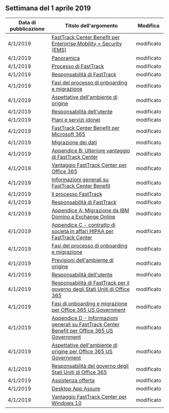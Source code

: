 <!-- This file is generated automatically each week. Changes made to this file will be overwritten.-->




## <a name="week-of-april-01-2019"></a>Settimana del 1 aprile 2019


| Data di pubblicazione |Titolo dell'argomento | Modifica |
|------|------------|--------|
| 4/1/2019 | [FastTrack Center Benefit per Enterprise Mobility + Security (EMS)](/FastTrack/ems-fasttrack-benefit-for-ems) | modificato |
| 4/1/2019 | [Panoramica](/FastTrack/ems-fasttrack-benefit-overview) | modificato |
| 4/1/2019 | [Processo di FastTrack](/FastTrack/ems-fasttrack-process) | modificato |
| 4/1/2019 | [Responsabilità di FastTrack](/FastTrack/ems-fasttrack-responsibilities) | modificato |
| 4/1/2019 | [Fasi del processo di onboarding e migrazione](/FastTrack/ems-onboarding-phases) | modificato |
| 4/1/2019 | [Aspettative dell'ambiente di origine](/FastTrack/ems-source-environment-expectations) | modificato |
| 4/1/2019 | [Responsabilità dell'utente](/FastTrack/ems-your-responsibilities) | modificato |
| 4/1/2019 | [Piani e servizi idonei](/FastTrack/m365-eligible-services-and-plans) | modificato |
| 4/1/2019 | [FastTrack Center Benefit per Microsoft 365](/FastTrack/m365-fasttrack-benefit-overview) | modificato |
| 4/1/2019 | [Migrazione dei dati](/FastTrack/o365-data-migration) | modificato |
| 4/1/2019 | [Appendice B: Ulteriore vantaggio di FastTrack Center](/FastTrack/o365-fasttrack-additional-benefits) | modificato |
| 4/1/2019 | [Vantaggio FastTrack Center per Office 365](/FastTrack/o365-fasttrack-benefit-for-office-365) | modificato |
| 4/1/2019 | [Informazioni generali su FastTrack Center Benefit](/FastTrack/o365-fasttrack-benefit-overview) | modificato |
| 4/1/2019 | [Il processo FastTrack](/FastTrack/o365-fasttrack-process) | modificato |
| 4/1/2019 | [Responsabilità di FastTrack](/FastTrack/o365-fasttrack-responsibilities) | modificato |
| 4/1/2019 | [Appendice A: Migrazione da IBM Domino a Exchange Online](/FastTrack/o365-from-ibm-domino-to-exchange-online) | modificato |
| 4/1/2019 | [Appendice C - contratto di società in affari HIPAA per FastTrack Center](/FastTrack/o365-hipaa-business-associate-agreement) | modificato |
| 4/1/2019 | [Fasi del processo di onboarding e migrazione](/FastTrack/o365-onboarding-and-migration) | modificato |
| 4/1/2019 | [Previsioni dell'ambiente di origine](/FastTrack/o365-source-environment-expectations) | modificato |
| 4/1/2019 | [Responsabilità dell'utente](/FastTrack/o365-your-responsibilities) | modificato |
| 4/1/2019 | [Responsabilità di FastTrack per il governo degli Stati Uniti di Office 365](/FastTrack/us-gov-appendix-fasttrack-responsibilities) | modificato |
| 4/1/2019 | [Fasi di onboarding e migrazione per Office 365 US Government](/FastTrack/us-gov-appendix-onboarding-and-migration) | modificato |
| 4/1/2019 | [Appendice D - Informazioni generali su FastTrack Center Benefit per Office 365 US Government](/FastTrack/us-gov-appendix-overview) | modificato |
| 4/1/2019 | [Aspettative dell'ambiente di origine per Office 365 US Government](/FastTrack/us-gov-appendix-source-environment-expectations) | modificato |
| 4/1/2019 | [Responsabilità del governo degli Stati Uniti di Office 365](/FastTrack/us-gov-appendix-your-responsibilities) | modificato |
| 4/1/2019 | [Assistenza offerta](/FastTrack/win-10-daa-assistance-offered) | modificato |
| 4/1/2019 | [Desktop App Assure](/FastTrack/win-10-desktop-app-assure) | modificato |
| 4/1/2019 | [Vantaggio FastTrack Center per Windows 10](/FastTrack/win-10-fasttrack-benefit-for-windows-10) | modificato |
